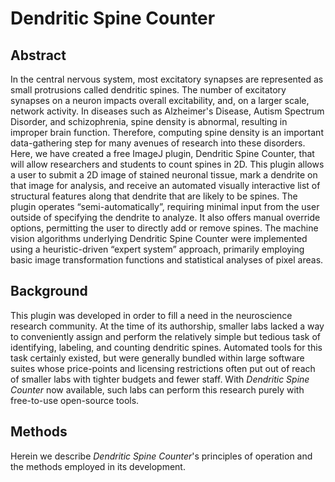 # Dendritic Spine Counter

## Abstract
In the central nervous system, most excitatory synapses are represented as small protrusions called dendritic spines. The number of excitatory synapses on a neuron impacts overall excitability, and, on a larger scale, network activity. In diseases such as Alzheimer's Disease, Autism Spectrum Disorder, and schizophrenia, spine density is abnormal, resulting in improper brain function. Therefore, computing spine density is an important data-gathering step for many avenues of research into these disorders. Here, we have created a free ImageJ plugin, Dendritic Spine Counter, that will allow researchers and students to count spines in 2D. This plugin allows a user to submit a 2D image of stained neuronal tissue, mark a dendrite on that image for analysis, and receive an automated visually interactive list of structural features along that dendrite that are likely to be spines. The plugin operates “semi-automatically”, requiring minimal input from the user outside of specifying the dendrite to analyze. It also offers manual override options, permitting the user to directly add or remove spines. The machine vision algorithms underlying Dendritic Spine Counter were implemented using a heuristic-driven “expert system” approach, primarily employing basic image transformation functions and statistical analyses of pixel areas.

## Background
This plugin was developed in order to fill a need in the neuroscience research community. At the time of its authorship, smaller labs lacked a way to conveniently assign and perform the relatively simple but tedious task of identifying, labeling, and counting dendritic spines. Automated tools for this task certainly existed, but were generally bundled within large software suites whose price-points and licensing restrictions often put out of reach of smaller labs with tighter budgets and fewer staff. With *Dendritic Spine Counter* now available, such labs can perform this research purely with free-to-use open-source tools.

## Methods
Herein we describe *Dendritic Spine Counter*'s principles of operation and the methods employed in its development.





























